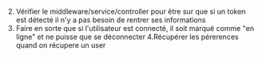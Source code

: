 2. Vérifier le middleware/service/controller pour être sur que si un token est détecté il n'y a pas besoin de rentrer ses informations
3. Faire en sorte que si l'utilisateur est connecté, il soit marqué comme "en ligne" et ne puisse que se déconnecter
4.Récupérer les pérerences quand on récupere un user